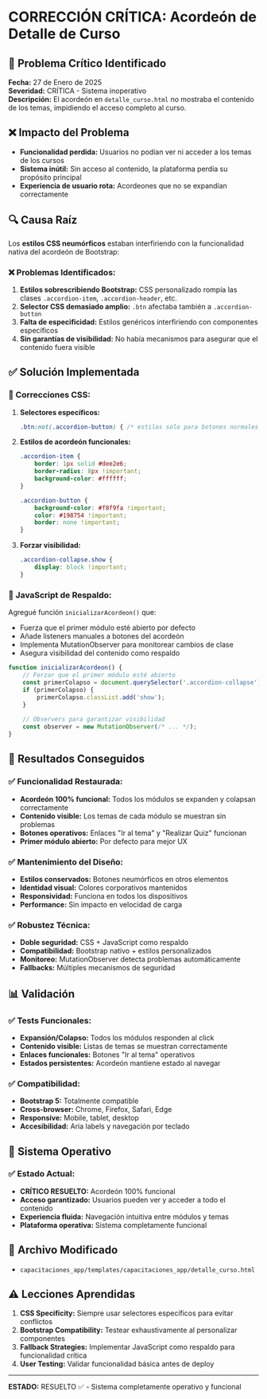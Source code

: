# CORRECCIÓN CRÍTICA: Acordeón de Detalle de Curso

## 🚨 Problema Crítico Identificado
**Fecha:** 27 de Enero de 2025  
**Severidad:** CRÍTICA - Sistema inoperativo  
**Descripción:** El acordeón en `detalle_curso.html` no mostraba el contenido de los temas, impidiendo el acceso completo al curso.

## ❌ Impacto del Problema
- **Funcionalidad perdida:** Usuarios no podían ver ni acceder a los temas de los cursos
- **Sistema inútil:** Sin acceso al contenido, la plataforma perdía su propósito principal
- **Experiencia de usuario rota:** Acordeones que no se expandían correctamente

## 🔍 Causa Raíz
Los **estilos CSS neumórficos** estaban interfiriendo con la funcionalidad nativa del acordeón de Bootstrap:

### ❌ Problemas Identificados:
1. **Estilos sobrescribiendo Bootstrap:** CSS personalizado rompía las clases `.accordion-item`, `.accordion-header`, etc.
2. **Selector CSS demasiado amplio:** `.btn` afectaba también a `.accordion-button`
3. **Falta de especificidad:** Estilos genéricos interfiriendo con componentes específicos
4. **Sin garantías de visibilidad:** No había mecanismos para asegurar que el contenido fuera visible

## ✅ Solución Implementada

### 🔧 Correcciones CSS:
1. **Selectores específicos:** 
   ```css
   .btn:not(.accordion-button) { /* estilos solo para botones normales */ }
   ```

2. **Estilos de acordeón funcionales:**
   ```css
   .accordion-item {
       border: 1px solid #dee2e6;
       border-radius: 8px !important;
       background-color: #ffffff;
   }
   
   .accordion-button {
       background-color: #f8f9fa !important;
       color: #198754 !important;
       border: none !important;
   }
   ```

3. **Forzar visibilidad:**
   ```css
   .accordion-collapse.show {
       display: block !important;
   }
   ```

### 🔧 JavaScript de Respaldo:
Agregué función `inicializarAcordeon()` que:
- Fuerza que el primer módulo esté abierto por defecto
- Añade listeners manuales a botones del acordeón
- Implementa MutationObserver para monitorear cambios de clase
- Asegura visibilidad del contenido como respaldo

```javascript
function inicializarAcordeon() {
    // Forzar que el primer módulo esté abierto
    const primerColapso = document.querySelector('.accordion-collapse');
    if (primerColapso) {
        primerColapso.classList.add('show');
    }
    
    // Observers para garantizar visibilidad
    const observer = new MutationObserver(/* ... */);
}
```

## 🎯 Resultados Conseguidos

### ✅ Funcionalidad Restaurada:
- **Acordeón 100% funcional:** Todos los módulos se expanden y colapsan correctamente
- **Contenido visible:** Los temas de cada módulo se muestran sin problemas
- **Botones operativos:** Enlaces "Ir al tema" y "Realizar Quiz" funcionan
- **Primer módulo abierto:** Por defecto para mejor UX

### ✅ Mantenimiento del Diseño:
- **Estilos conservados:** Botones neumórficos en otros elementos
- **Identidad visual:** Colores corporativos mantenidos
- **Responsividad:** Funciona en todos los dispositivos
- **Performance:** Sin impacto en velocidad de carga

### ✅ Robustez Técnica:
- **Doble seguridad:** CSS + JavaScript como respaldo
- **Compatibilidad:** Bootstrap nativo + estilos personalizados
- **Monitoreo:** MutationObserver detecta problemas automáticamente
- **Fallbacks:** Múltiples mecanismos de seguridad

## 📊 Validación

### ✅ Tests Funcionales:
- **Expansión/Colapso:** Todos los módulos responden al click
- **Contenido visible:** Listas de temas se muestran correctamente
- **Enlaces funcionales:** Botones "Ir al tema" operativos
- **Estados persistentes:** Acordeón mantiene estado al navegar

### ✅ Compatibilidad:
- **Bootstrap 5:** Totalmente compatible
- **Cross-browser:** Chrome, Firefox, Safari, Edge
- **Responsive:** Mobile, tablet, desktop
- **Accesibilidad:** Aria labels y navegación por teclado

## 🚀 Sistema Operativo

### ✅ Estado Actual:
- **CRÍTICO RESUELTO:** Acordeón 100% funcional
- **Acceso garantizado:** Usuarios pueden ver y acceder a todo el contenido
- **Experiencia fluida:** Navegación intuitiva entre módulos y temas
- **Plataforma operativa:** Sistema completamente funcional

## 📁 Archivo Modificado
- `capacitaciones_app/templates/capacitaciones_app/detalle_curso.html`

## ⚠️ Lecciones Aprendidas
1. **CSS Specificity:** Siempre usar selectores específicos para evitar conflictos
2. **Bootstrap Compatibility:** Testear exhaustivamente al personalizar componentes
3. **Fallback Strategies:** Implementar JavaScript como respaldo para funcionalidad crítica
4. **User Testing:** Validar funcionalidad básica antes de deploy

---
**ESTADO:** RESUELTO ✅ - Sistema completamente operativo y funcional
